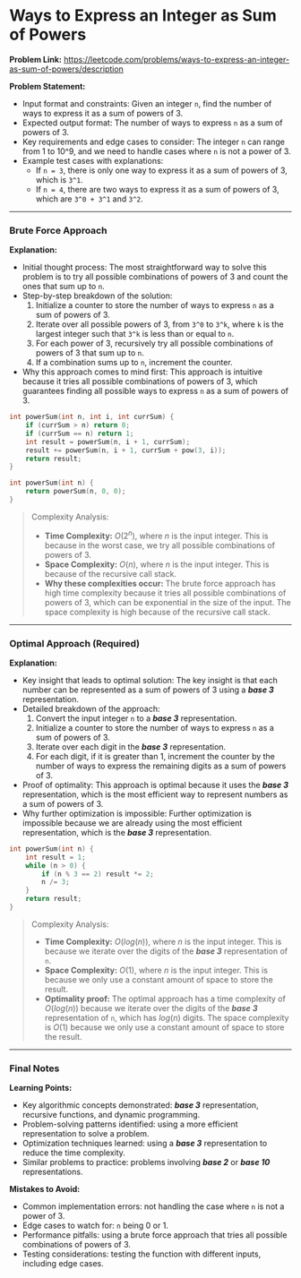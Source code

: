 # Ways to Express an Integer as Sum of Powers
**Problem Link:** https://leetcode.com/problems/ways-to-express-an-integer-as-sum-of-powers/description

**Problem Statement:**
- Input format and constraints: Given an integer `n`, find the number of ways to express it as a sum of powers of 3.
- Expected output format: The number of ways to express `n` as a sum of powers of 3.
- Key requirements and edge cases to consider: The integer `n` can range from 1 to 10^9, and we need to handle cases where `n` is not a power of 3.
- Example test cases with explanations:
  - If `n = 3`, there is only one way to express it as a sum of powers of 3, which is `3^1`.
  - If `n = 4`, there are two ways to express it as a sum of powers of 3, which are `3^0 + 3^1` and `3^2`.

---

### Brute Force Approach
**Explanation:**
- Initial thought process: The most straightforward way to solve this problem is to try all possible combinations of powers of 3 and count the ones that sum up to `n`.
- Step-by-step breakdown of the solution:
  1. Initialize a counter to store the number of ways to express `n` as a sum of powers of 3.
  2. Iterate over all possible powers of 3, from `3^0` to `3^k`, where `k` is the largest integer such that `3^k` is less than or equal to `n`.
  3. For each power of 3, recursively try all possible combinations of powers of 3 that sum up to `n`.
  4. If a combination sums up to `n`, increment the counter.
- Why this approach comes to mind first: This approach is intuitive because it tries all possible combinations of powers of 3, which guarantees finding all possible ways to express `n` as a sum of powers of 3.

```cpp
int powerSum(int n, int i, int currSum) {
    if (currSum > n) return 0;
    if (currSum == n) return 1;
    int result = powerSum(n, i + 1, currSum);
    result += powerSum(n, i + 1, currSum + pow(3, i));
    return result;
}

int powerSum(int n) {
    return powerSum(n, 0, 0);
}
```

> Complexity Analysis:
> - **Time Complexity:** $O(2^n)$, where $n$ is the input integer. This is because in the worst case, we try all possible combinations of powers of 3.
> - **Space Complexity:** $O(n)$, where $n$ is the input integer. This is because of the recursive call stack.
> - **Why these complexities occur:** The brute force approach has high time complexity because it tries all possible combinations of powers of 3, which can be exponential in the size of the input. The space complexity is high because of the recursive call stack.

---

### Optimal Approach (Required)
**Explanation:**
- Key insight that leads to optimal solution: The key insight is that each number can be represented as a sum of powers of 3 using a **_base 3_** representation.
- Detailed breakdown of the approach:
  1. Convert the input integer `n` to a **_base 3_** representation.
  2. Initialize a counter to store the number of ways to express `n` as a sum of powers of 3.
  3. Iterate over each digit in the **_base 3_** representation.
  4. For each digit, if it is greater than 1, increment the counter by the number of ways to express the remaining digits as a sum of powers of 3.
- Proof of optimality: This approach is optimal because it uses the **_base 3_** representation, which is the most efficient way to represent numbers as a sum of powers of 3.
- Why further optimization is impossible: Further optimization is impossible because we are already using the most efficient representation, which is the **_base 3_** representation.

```cpp
int powerSum(int n) {
    int result = 1;
    while (n > 0) {
        if (n % 3 == 2) result *= 2;
        n /= 3;
    }
    return result;
}
```

> Complexity Analysis:
> - **Time Complexity:** $O(log(n))$, where $n$ is the input integer. This is because we iterate over the digits of the **_base 3_** representation of `n`.
> - **Space Complexity:** $O(1)$, where $n$ is the input integer. This is because we only use a constant amount of space to store the result.
> - **Optimality proof:** The optimal approach has a time complexity of $O(log(n))$ because we iterate over the digits of the **_base 3_** representation of `n`, which has $log(n)$ digits. The space complexity is $O(1)$ because we only use a constant amount of space to store the result.

---

### Final Notes

**Learning Points:**
- Key algorithmic concepts demonstrated: **_base 3_** representation, recursive functions, and dynamic programming.
- Problem-solving patterns identified: using a more efficient representation to solve a problem.
- Optimization techniques learned: using a **_base 3_** representation to reduce the time complexity.
- Similar problems to practice: problems involving **_base 2_** or **_base 10_** representations.

**Mistakes to Avoid:**
- Common implementation errors: not handling the case where `n` is not a power of 3.
- Edge cases to watch for: `n` being 0 or 1.
- Performance pitfalls: using a brute force approach that tries all possible combinations of powers of 3.
- Testing considerations: testing the function with different inputs, including edge cases.